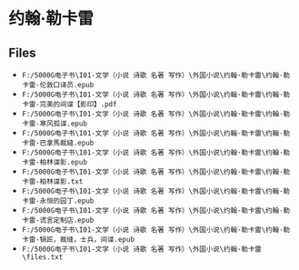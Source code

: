# 约翰·勒卡雷

## Files

- `F:/5000G电子书\I01-文学（小说 诗歌 名著 写作）\外国小说\约翰·勒卡雷\约翰·勒卡雷-伦敦口译员.epub`
- `F:/5000G电子书\I01-文学（小说 诗歌 名著 写作）\外国小说\约翰·勒卡雷\约翰·勒卡雷-完美的间谍【影印】.pdf`
- `F:/5000G电子书\I01-文学（小说 诗歌 名著 写作）\外国小说\约翰·勒卡雷\约翰·勒卡雷-寒风孤谍.epub`
- `F:/5000G电子书\I01-文学（小说 诗歌 名著 写作）\外国小说\约翰·勒卡雷\约翰·勒卡雷-巴拿馬裁縫.epub`
- `F:/5000G电子书\I01-文学（小说 诗歌 名著 写作）\外国小说\约翰·勒卡雷\约翰·勒卡雷-柏林谍影.epub`
- `F:/5000G电子书\I01-文学（小说 诗歌 名著 写作）\外国小说\约翰·勒卡雷\约翰·勒卡雷-柏林谍影.txt`
- `F:/5000G电子书\I01-文学（小说 诗歌 名著 写作）\外国小说\约翰·勒卡雷\约翰·勒卡雷-永恒的园丁.epub`
- `F:/5000G电子书\I01-文学（小说 诗歌 名著 写作）\外国小说\约翰·勒卡雷\约翰·勒卡雷-谎言定制店.epub`
- `F:/5000G电子书\I01-文学（小说 诗歌 名著 写作）\外国小说\约翰·勒卡雷\约翰·勒卡雷-锅匠，裁缝，士兵，间谍.epub`
- `F:/5000G电子书\I01-文学（小说 诗歌 名著 写作）\外国小说\约翰·勒卡雷\files.txt`
